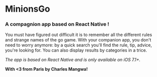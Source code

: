 <h1>MinionsGo</h1>
<h3> A compagnion app based on React Native !</h3>

You must have figured out difficult it is to remember all the different rules and strange names of the go game. With your companion app, you don't need to worry anymore: by a quick search you'll find the rule, tip, advice, you're looking for. You can also display results by categories in a trice.

*The app is based on React Native and is only available on iOS 7.1+.*

**With <3 from Paris by Charles Mangwa!**
